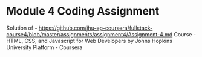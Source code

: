 # Module 4 Coding Assignment

Solution of - https://github.com/jhu-ep-coursera/fullstack-course4/blob/master/assignments/assignment4/Assignment-4.md
Course - HTML, CSS, and Javascript for Web Developers by Johns Hopkins University
Platform - Coursera
